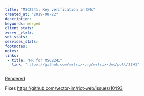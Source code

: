 ```yaml
---
title: "MSC2241: Key verification in DMs"
created_at: "2019-08-22"
description:
keywords: merged
client_stats:
server_stats:
sdk_stats:
services_stats:
footnotes:
notes:
links:
 - title: "PR for MSC2241"
   link: "https://github.com/matrix-org/matrix-doc/pull/2241"
---
```

[Rendered](https://github.com/uhoreg/matrix-doc/blob/e2e_verification_in_dms/proposals/2241-e2e-verification-in-dms.md)

Fixes https://github.com/vector-im/riot-web/issues/10493
